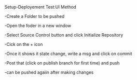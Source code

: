 Setup-Deployement Test:UI Method

-Create a Folder to be pushed

-Open the foder in a new window

-Select Source Control button and click Initialize Repository

-Cick on the + icon

-Once it shows it state change, write a msg and click on commit

-Post that (click on publish branch for first time) and push

-can be pushed agaiin after making changes
